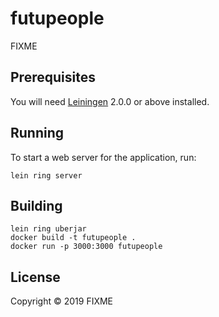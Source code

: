 # futupeople

FIXME

## Prerequisites

You will need [Leiningen][] 2.0.0 or above installed.

[leiningen]: https://github.com/technomancy/leiningen

## Running

To start a web server for the application, run:

    lein ring server

## Building

```
lein ring uberjar
docker build -t futupeople .
docker run -p 3000:3000 futupeople
```

## License

Copyright © 2019 FIXME

